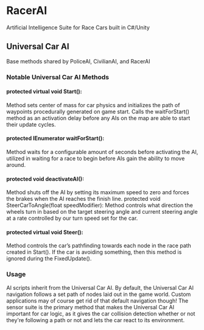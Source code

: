 # RacerAI
Artificial Intelligence Suite for Race Cars built in C#/Unity

## Universal Car AI
Base methods shared by PoliceAI, CivilianAI, and RacerAI
### Notable Universal Car AI Methods
#### protected virtual void Start():
Method sets center of mass for car physics and initializes the path of waypoints procedurally generated on game start. Calls the waitForStart() method as an activation delay before any AIs on the map are able to start their update cycles.
#### protected IEnumerator waitForStart():
Method waits for a configurable amount of seconds before activating the AI, utilized in waiting for a race to begin before AIs gain the ability to move around.
#### protected void deactivateAI():
Method shuts off the AI by setting its maximum speed to zero and forces the brakes when the AI reaches the finish line.
protected void SteerCarToAngle(float speedModifier):
Method controls what direction the wheels turn in based on the target steering angle and current steering angle at a rate controlled by our turn speed set for the car. 
#### protected virtual void Steer():
Method controls the car’s pathfinding towards each node in the race path created in Start().
If the car is avoiding something, then this method is ignored during the FixedUpdate().

### Usage
AI scripts inherit from the Universal Car AI. By default, the Universal Car AI navigation follows a set path of nodes laid out in the game world. Custom applications may of course get rid of that default navigation though! The sensor suite is the primary method that makes the Universal Car AI important for car logic, as it gives the car collision detection whether or not they're following a path or not and lets the car react to its environment.
